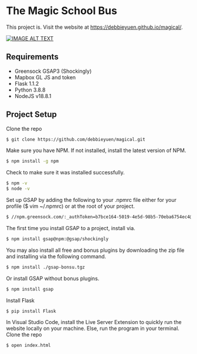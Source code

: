 # The Magic School Bus

This project is. Visit the website at https://debbieyuen.github.io/magical/.

[![IMAGE ALT TEXT](http://img.youtube.com/vi/XTSfzfHcBxM/0.jpg)](https://youtu.be/XTSfzfHcBxM "Magical")

## Requirements
  * Greensock GSAP3 (Shockingly)
  * Mapbox GL JS and token
  * Flask 1.1.2
  * Python 3.8.8
  * NodeJS v18.8.1

## Project Setup
Clone the repo
```bash
$ git clone https://github.com/debbieyuen/magical.git
```

Make sure you have NPM. If not installed, install the latest version of NPM.
```bash
$ npm install -g npm
```

Check to make sure it was installed successfully.
```bash
$ npm -v
$ node -v
```

Set up GSAP by adding the following to your .npmrc file either for your profile ($ vim ~/.npmrc) or at the root of your project.
```bash
$ //npm.greensock.com/:_authToken=b7bce164-5019-4e5d-98b5-70eba6754ec4@gsap:registry=https://npm.greensock.com
```

The first time you install GSAP to a project, install via.
```bash
$ npm install gsap@npm:@gsap/shockingly
```

You may also install all free and bonus plugins by downloading the zip file and installing via the following command.
```bash
$ npm install ./gsap-bonsu.tgz
```

Or install GSAP without bonus plugins. 
```bash
$ npm install gsap
```

Install Flask
```bash
$ pip install Flask
```

In Visual Studio Code, install the Live Server Extension to quickly run the website locally on your machine. Else, run the program in your terminal.
Clone the repo
```bash
$ open index.html
```
